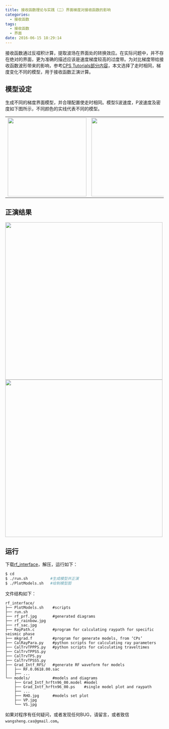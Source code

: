 ```yaml
---
title: 接收函数理论与实践（二）界面梯度对接收函数的影响
categories:
  - 接收函数
tags:
  - 接收函数
  - 界面
date: 2016-06-15 18:29:14
---
```


接收函数通过反褶积计算，提取波场在界面处的转换效应。在实际问题中，并不存在绝对的界面，更为准确的描述应该是速度梯度较高的过度带。为对比梯度带给接收函数波形带来的影响，参考[CPS Tutorials部分内容](http://www.eas.slu.edu/eqc/eqc_cps/TUTORIAL/RFTN2/index.html)，本文选择了走时相同，梯度变化不同的模型，用于接收函数正演计算。

<!-- toc -->
## 模型设定
生成不同的梯度界面模型，并合理配置使走时相同。模型S波速度，P波速度及密度如下图所示，不同颜色的实线代表不同的模型。

<table>
<tr>
  <td> <img src="/RF-interface-02/VS.jpg"  width=250 align=center /> </td>
  <td> <img src="/RF-interface-02/VP.jpg"  width=250 align=center /> </td>
  <td> <img src="/RF-interface-02/RHO.jpg" width=250 align=center /> </td>
</tr>
</table>

## 正演结果
<img src="/RF-interface-02/rf_prf.jpg"      width=500 align=center/>
<img src="/RF-interface-02/rf_rainbow.jpg"  width=500 align=center/>

## 运行
下载[rf_interface](/exam/rf_interface.tgz)，解压，运行如下：
``` bash
$ cd
$ ./run.sh          #生成模型并正演
$ ./PlotModels.sh   #绘制模型图
```
文件结构如下：
``` tree
rf_interface/
├── PlotModels.sh    #scripts
├── run.sh
├── rf_prf.jpg       #generated diagrams
├── rf_rainbow.jpg
├── rf_sac.jpg
├── RayPath.c        #program for calculating raypath for specific seismic phase
├── mkgrad.f         #program for generate models, from ‘CPs’
├── CalRayPara.py    #python scripts for calculating ray parameters
├── CalTrvTPPPS.py   #python scripts for calculating traveltimes
├── CalTrvTPPSS.py
├── CalTrvTPS.py
├── CalTrvTPSSS.py
├── Grad_Intf_RFS/   #generate RF waveform for models
│   ├── RF.0.0618.00.sac
│   ├── ...
└── models/          #models and diagrams
    ├── Grad_Intf_hrftn96_00.model #model
    ├── Grad_Intf_hrftn96_00.ps    #single model plot and raypath
    ├── ...
    ├── RHO.jpg      #models set plot
    ├── VP.jpg
    └── VS.jpg
```
如果对程序有任何疑问，或者发现任何BUG，请留言，或者致信`wangsheng.cas@gmail.com`。
